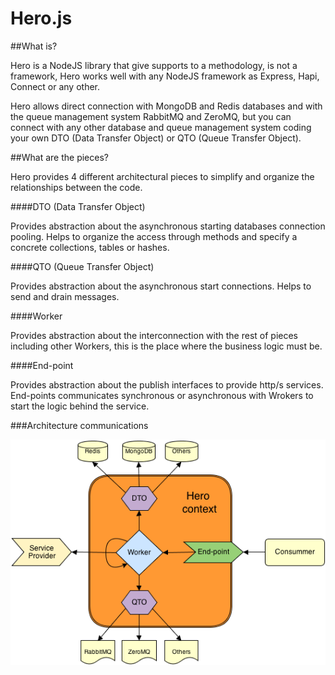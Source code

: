 Hero.js
=======

##What is?

Hero is a NodeJS library that give supports to a methodology, is not a framework, Hero works well with any NodeJS framework as Express, Hapi, Connect or any other.

Hero allows direct connection with MongoDB and Redis databases and with the queue management system RabbitMQ and ZeroMQ, but you can connect with any other database and queue management system coding your own DTO (Data Transfer Object) or QTO (Queue Transfer Object).


##What are the pieces?

Hero provides 4 different architectural pieces to simplify and organize the relationships between the code.

####DTO (Data Transfer Object)

Provides abstraction about the asynchronous starting databases connection pooling. Helps to organize the access through methods and specify a concrete collections, tables or hashes.


####QTO (Queue Transfer Object)

Provides abstraction about the asynchronous start connections. Helps to send and drain messages.


####Worker

Provides abstraction about the interconnection with the rest of pieces including other Workers, this is the place where the business logic must be.


####End-point

Provides abstraction about the publish interfaces to provide http/s services. End-points communicates synchronous or asynchronous with Wrokers to start the logic behind the service.


###Architecture communications

<img src='./doc/img/herojs-pieces-architecture-0.2.png'>

